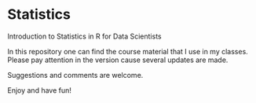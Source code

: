 # Statistics
Introduction to Statistics in R for Data Scientists

In this repository one can find the course material that I use in my classes. 
Please pay attention in the version cause several updates are made. 

Suggestions and comments are welcome.

Enjoy and have fun!
